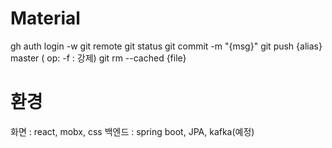 # Material 
gh auth login -w 
git remote
git status
git commit -m "{msg}"
git push {alias} master ( op: -f : 강제)
git rm --cached {file}

# 환경
화면 : react, mobx, css
백엔드 : spring boot, JPA, kafka(예정)
